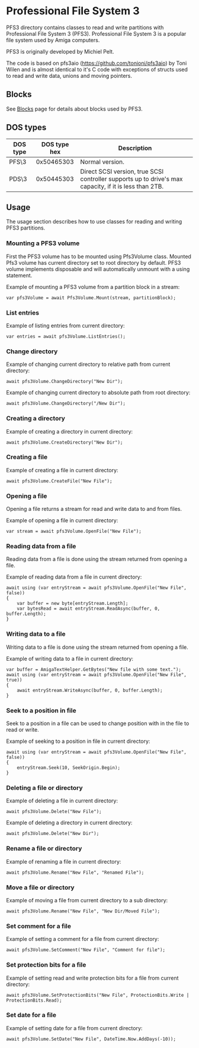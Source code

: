 ﻿# Professional File System 3

PFS3 directory contains classes to read and write partitions with Professional File System 3 (PFS3). Professional File System 3 is a popular file system used by Amiga computers. 

PFS3 is originally developed by Michiel Pelt.

The code is based on pfs3aio (https://github.com/tonioni/pfs3aio) by Toni Wilen and is almost identical to it's C code with exceptions of structs used to read and write data, unions and moving pointers.

## Blocks

See [Blocks](Blocks) page for details about blocks used by PFS3.

## DOS types

| DOS type | DOS type hex | Description                                                                                            |
|----------|--------------|--------------------------------------------------------------------------------------------------------|
| PFS\3    | 0x50465303   | Normal version.                                                                                        |
| PDS\3    | 0x50445303   | Direct SCSI version, true SCSI controller supports up to drive's max capacity, if it is less than 2TB. |

## Usage

The usage section describes how to use classes for reading and writing PFS3 partitions.

### Mounting a PFS3 volume

First the PFS3 volume has to be mounted using Pfs3Volume class. Mounted Pfs3 volume has current directory set to root directory by default. PFS3 volume implements disposable and will automatically unmount with a using statement.

Example of mounting a PFS3 volume from a partition block in a stream:
```
var pfs3Volume = await Pfs3Volume.Mount(stream, partitionBlock);
```

### List entries

Example of listing entries from current directory:
```
var entries = await pfs3Volume.ListEntries();
```

### Change directory

Example of changing current directory to relative path from current directory:
```
await pfs3Volume.ChangeDirectory("New Dir");
```

Example of changing current directory to absolute path from root directory:
```
await pfs3Volume.ChangeDirectory("/New Dir");
```

### Creating a directory

Example of creating a directory in current directory:
```
await pfs3Volume.CreateDirectory("New Dir");
```

### Creating a file

Example of creating a file in current directory:
```
await pfs3Volume.CreateFile("New File");
```

### Opening a file

Opening a file returns a stream for read and write data to and from files.

Example of opening a file in current directory:
```
var stream = await pfs3Volume.OpenFile("New File");
```

### Reading data from a file

Reading data from a file is done using the stream returned from opening a file.

Example of reading data from a file in current directory:
```
await using (var entryStream = await pfs3Volume.OpenFile("New File", false))
{
    var buffer = new byte[entryStream.Length];
    var bytesRead = await entryStream.ReadAsync(buffer, 0, buffer.Length);
}
```

### Writing data to a file

Writing data to a file is done using the stream returned from opening a file.

Example of writing data to a file in current directory:
```
var buffer = AmigaTextHelper.GetBytes("New file with some text.");
await using (var entryStream = await pfs3Volume.OpenFile("New File", true))
{
    await entryStream.WriteAsync(buffer, 0, buffer.Length);
}
```

### Seek to a position in file

Seek to a position in a file can be used to change position with in the file to read or write.

Example of seeking to a position in file in current directory:
```
await using (var entryStream = await pfs3Volume.OpenFile("New File", false))
{
    entryStream.Seek(10, SeekOrigin.Begin);
}

```

### Deleting a file or directory

Example of deleting a file in current directory:
```
await pfs3Volume.Delete("New File");
```

Example of deleting a directory in current directory:
```
await pfs3Volume.Delete("New Dir");
```

### Rename a file or directory

Example of renaming a file in current directory:
```
await pfs3Volume.Rename("New File", "Renamed File");
```

### Move a file or directory

Example of moving a file from current directory to a sub directory:
```
await pfs3Volume.Rename("New File", "New Dir/Moved File");
```

### Set comment for a file

Example of setting a comment for a file from current directory:
```
await pfs3Volume.SetComment("New File", "Comment for file");
```

### Set protection bits for a file

Example of setting read and write protection bits for a file from current directory:
```
await pfs3Volume.SetProtectionBits("New File", ProtectionBits.Write | ProtectionBits.Read);
```

### Set date for a file

Example of setting date for a file from current directory:
```
await pfs3Volume.SetDate("New File", DateTime.Now.AddDays(-10));
```